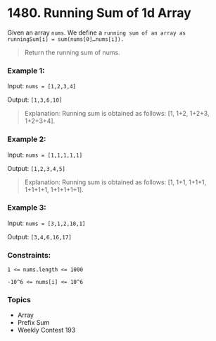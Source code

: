 # 1480. Running Sum of 1d Array

Given an array `nums`. We define a `running sum of an array as runningSum[i] = sum(nums[0]…nums[i]).`

> Return the running sum of nums.


### Example 1:

Input: `nums = [1,2,3,4]`

Output: `[1,3,6,10]`

> Explanation: Running sum is obtained as follows: [1, 1+2, 1+2+3, 1+2+3+4].


### Example 2:

Input: `nums = [1,1,1,1,1]`

Output: `[1,2,3,4,5]`

> Explanation: Running sum is obtained as follows: [1, 1+1, 1+1+1, 1+1+1+1, 1+1+1+1+1].


### Example 3:

Input: `nums = [3,1,2,10,1]`

Output: `[3,4,6,16,17]`
 

### Constraints:

`1 <= nums.length <= 1000`

`-10^6 <= nums[i] <= 10^6`


### Topics
- Array
- Prefix Sum
- Weekly Contest 193
